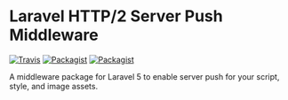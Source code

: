 # Laravel HTTP/2 Server Push Middleware

[![Travis](https://img.shields.io/travis/tomschlick/laravel-http2-server-push.svg?maxAge=2592000?style=flat-square)]()
[![Packagist](https://img.shields.io/packagist/v/tomschlick/laravel-http2-server-push.svg?maxAge=2592000?style=flat-square)]()
[![Packagist](https://img.shields.io/packagist/dt/tomschlick/laravel-http2-server-push.svg?maxAge=2592000?style=flat-square)]()


A middleware package for Laravel 5 to enable server push for your script, style, and image assets.
